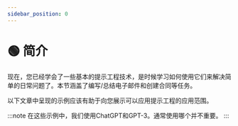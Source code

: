 ```yaml
---
sidebar_position: 0
---
```


# 🟢 简介

现在，您已经学会了一些基本的提示工程技术，是时候学习如何使用它们来解决简单的日常问题了。本节涵盖了编写/总结电子邮件和创建合同等任务。

以下文章中呈现的示例应该有助于向您展示可以应用提示工程的应用范围。

:::note
在这些示例中，我们使用ChatGPT和GPT-3。通常使用哪个并不重要。
:::